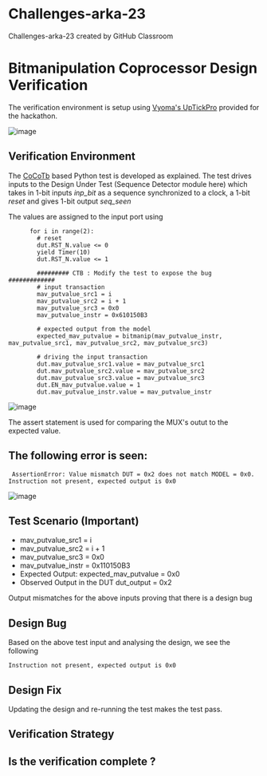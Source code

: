 # Challenges-arka-23
Challenges-arka-23 created by GitHub Classroom
# Bitmanipulation Coprocessor Design Verification

The verification environment is setup using [Vyoma's UpTickPro](https://vyomasystems.com) provided for the hackathon.

![image](https://user-images.githubusercontent.com/70422874/180822711-e2e6a748-2a70-4796-b0f3-eadaa179a8f1.png)

## Verification Environment

The [CoCoTb](https://www.cocotb.org/) based Python test is developed as explained. The test drives inputs to the Design Under Test (Sequence Detector module here) which takes in 1-bit inputs *inp_bit* as a sequence synchronized to a clock, a 1-bit *reset* and gives 1-bit output *seq_seen*

The values are assigned to the input port using 
```
      for i in range(2):
        # reset
        dut.RST_N.value <= 0
        yield Timer(10) 
        dut.RST_N.value <= 1

        ######### CTB : Modify the test to expose the bug #############
        # input transaction
        mav_putvalue_src1 = i
        mav_putvalue_src2 = i + 1
        mav_putvalue_src3 = 0x0
        mav_putvalue_instr = 0x610150B3

        # expected output from the model
        expected_mav_putvalue = bitmanip(mav_putvalue_instr, mav_putvalue_src1, mav_putvalue_src2, mav_putvalue_src3)

        # driving the input transaction
        dut.mav_putvalue_src1.value = mav_putvalue_src1
        dut.mav_putvalue_src2.value = mav_putvalue_src2
        dut.mav_putvalue_src3.value = mav_putvalue_src3
        dut.EN_mav_putvalue.value = 1
        dut.mav_putvalue_instr.value = mav_putvalue_instr
```
![image](https://user-images.githubusercontent.com/70422874/180823145-7092481d-7673-41ab-8a23-abbb9c3acd8f.png)


The assert statement is used for comparing the MUX's outut to the expected value.

## The following error is seen:
```
 AssertionError: Value mismatch DUT = 0x2 does not match MODEL = 0x0. Instruction not present, expected output is 0x0
 ```
![image](https://user-images.githubusercontent.com/70422874/180706148-a7f4a163-e191-4496-ab6b-4658d6147896.png)
 
## Test Scenario **(Important)**
- mav_putvalue_src1 = i
- mav_putvalue_src2 = i + 1
- mav_putvalue_src3 = 0x0
- mav_putvalue_instr = 0x110150B3
- Expected Output: expected_mav_putvalue = 0x0
- Observed Output in the DUT dut_output = 0x2

Output mismatches for the above inputs proving that there is a design bug

## Design Bug
Based on the above test input and analysing the design, we see the following

```
Instruction not present, expected output is 0x0
```

## Design Fix
Updating the design and re-running the test makes the test pass.


## Verification Strategy

## Is the verification complete ?
